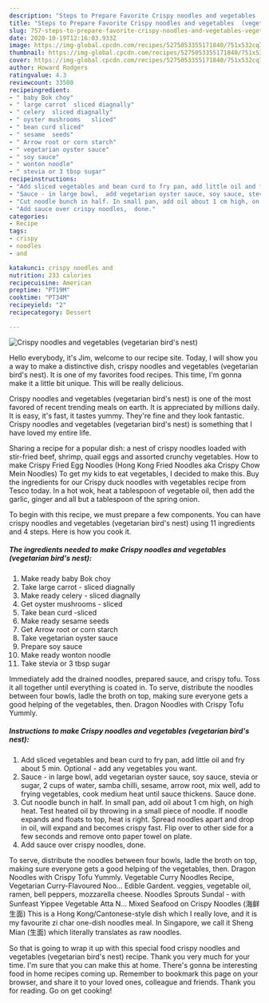 ```yaml
---
description: "Steps to Prepare Favorite Crispy noodles and vegetables  (vegetarian bird&amp;#39;s nest)"
title: "Steps to Prepare Favorite Crispy noodles and vegetables  (vegetarian bird&amp;#39;s nest)"
slug: 757-steps-to-prepare-favorite-crispy-noodles-and-vegetables-vegetarian-bird-and-39-s-nest
date: 2020-10-19T12:16:03.933Z
image: https://img-global.cpcdn.com/recipes/5275053355171840/751x532cq70/crispy-noodles-and-vegetables-vegetarian-birds-nest-recipe-main-photo.jpg
thumbnail: https://img-global.cpcdn.com/recipes/5275053355171840/751x532cq70/crispy-noodles-and-vegetables-vegetarian-birds-nest-recipe-main-photo.jpg
cover: https://img-global.cpcdn.com/recipes/5275053355171840/751x532cq70/crispy-noodles-and-vegetables-vegetarian-birds-nest-recipe-main-photo.jpg
author: Howard Rodgers
ratingvalue: 4.3
reviewcount: 33500
recipeingredient:
- " baby Bok choy"
- " large carrot  sliced diagnally"
- " celery  sliced diagnally"
- " oyster mushrooms   sliced"
- " bean curd sliced"
- " sesame  seeds"
- " Arrow root or corn starch"
- " vegetarian oyster sauce"
- " soy sauce"
- " wonton noodle"
- " stevia or 3 tbsp sugar"
recipeinstructions:
- "Add sliced vegetables and bean curd to fry pan, add little oil and fry about 5 min. Optional - add any vegetables you want."
- "Sauce - in large bowl,  add vegetarian oyster sauce, soy sauce, stevia or sugar, 2 cups of water, samba chilli, sesame, arrow root, mix well, add to frying vegetables, cook medium heat until sauce thickens. Sauce done."
- "Cut noodle bunch in half. In small pan, add oil about 1 cm high, on high heat. Test heated oil by throwing in a small piece of noodle.  If noodle expands and floats to top, heat is right. Spread noodles apart and drop in oil, will expand and becomes crispy fast. Flip over to other side for a few seconds and remove onto paper towel on plate."
- "Add sauce over crispy noodles,  done."
categories:
- Recipe
tags:
- crispy
- noodles
- and

katakunci: crispy noodles and 
nutrition: 233 calories
recipecuisine: American
preptime: "PT19M"
cooktime: "PT34M"
recipeyield: "2"
recipecategory: Dessert

---
```



![Crispy noodles and vegetables  (vegetarian bird&#39;s nest)](https://img-global.cpcdn.com/recipes/5275053355171840/751x532cq70/crispy-noodles-and-vegetables-vegetarian-birds-nest-recipe-main-photo.jpg)

Hello everybody, it's Jim, welcome to our recipe site. Today, I will show you a way to make a distinctive dish, crispy noodles and vegetables  (vegetarian bird&#39;s nest). It is one of my favorites food recipes. This time, I'm gonna make it a little bit unique. This will be really delicious.

Crispy noodles and vegetables  (vegetarian bird&#39;s nest) is one of the most favored of recent trending meals on earth. It is appreciated by millions daily. It is easy, it's fast, it tastes yummy. They're fine and they look fantastic. Crispy noodles and vegetables  (vegetarian bird&#39;s nest) is something that I have loved my entire life.

Sharing a recipe for a popular dish: a nest of crispy noodles loaded with stir-fried beef, shrimp, quail eggs and assorted crunchy vegetables. How to make Crispy Fried Egg Noodles (Hong Kong Fried Noodles aka Crispy Chow Mein Noodles) To get my kids to eat vegetables, I decided to make this. Buy the ingredients for our Crispy duck noodles with vegetables recipe from Tesco today. In a hot wok, heat a tablespoon of vegetable oil, then add the garlic, ginger and all but a tablespoon of the spring onion.


To begin with this recipe, we must prepare a few components. You can have crispy noodles and vegetables  (vegetarian bird&#39;s nest) using 11 ingredients and 4 steps. Here is how you cook it.

<!--inarticleads1-->

##### The ingredients needed to make Crispy noodles and vegetables  (vegetarian bird&#39;s nest):

1. Make ready  baby Bok choy
1. Take  large carrot - sliced diagnally
1. Make ready  celery - sliced diagnally
1. Get  oyster mushrooms  - sliced
1. Take  bean curd -sliced
1. Make ready  sesame  seeds
1. Get  Arrow root or corn starch
1. Take  vegetarian oyster sauce
1. Prepare  soy sauce
1. Make ready  wonton noodle
1. Take  stevia or 3 tbsp sugar


Immediately add the drained noodles, prepared sauce, and crispy tofu. Toss it all together until everything is coated in. To serve, distribute the noodles between four bowls, ladle the broth on top, making sure everyone gets a good helping of the vegetables, then. Dragon Noodles with Crispy Tofu Yummly. 

<!--inarticleads2-->

##### Instructions to make Crispy noodles and vegetables  (vegetarian bird&#39;s nest):

1. Add sliced vegetables and bean curd to fry pan, add little oil and fry about 5 min. Optional - add any vegetables you want.
1. Sauce - in large bowl,  add vegetarian oyster sauce, soy sauce, stevia or sugar, 2 cups of water, samba chilli, sesame, arrow root, mix well, add to frying vegetables, cook medium heat until sauce thickens. Sauce done.
1. Cut noodle bunch in half. In small pan, add oil about 1 cm high, on high heat. Test heated oil by throwing in a small piece of noodle.  If noodle expands and floats to top, heat is right. Spread noodles apart and drop in oil, will expand and becomes crispy fast. Flip over to other side for a few seconds and remove onto paper towel on plate.
1. Add sauce over crispy noodles,  done.


To serve, distribute the noodles between four bowls, ladle the broth on top, making sure everyone gets a good helping of the vegetables, then. Dragon Noodles with Crispy Tofu Yummly. Vegetable Curry Noodles Recipe, Vegetarian Curry-Flavoured Noo… Edible Gardent. veggies, vegetable oil, ramen, bell peppers, mozzarella cheese. Noodles Sprouts Sundal - with Sunfeast Yippee Vegetable Atta N… Mixed Seafood on Crispy Noodles (海鲜生面) This is a Hong Kong/Cantonese-style dish which I really love, and it is my favourite zi char one-dish noodles meal. In Singapore, we call it Sheng Mian (生面) which literally translates as raw noodles. 

So that is going to wrap it up with this special food crispy noodles and vegetables  (vegetarian bird&#39;s nest) recipe. Thank you very much for your time. I'm sure that you can make this at home. There's gonna be interesting food in home recipes coming up. Remember to bookmark this page on your browser, and share it to your loved ones, colleague and friends. Thank you for reading. Go on get cooking!
